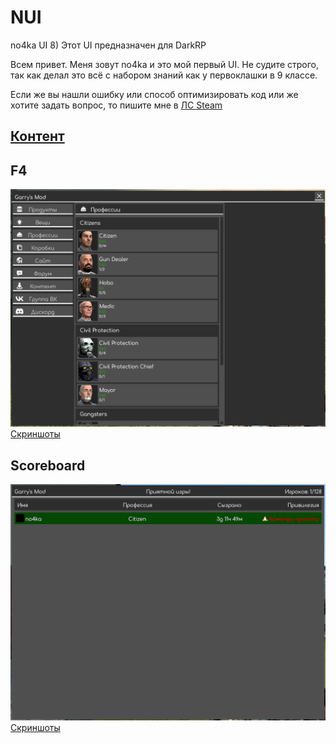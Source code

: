# NUI 
no4ka UI 8)
Этот UI предназначен для DarkRP

Всем привет. Меня зовут no4ka и это мой первый UI. Не судите строго, так как делал это всё с набором знаний как у первоклашки в 9 классе.

Если же вы нашли ошибку или способ оптимизировать код или же хотите задать вопрос, то пишите мне в [ЛС Steam](https://steamcommunity.com/id/x_no4ka_x)

## [Контент](https://steamcommunity.com/sharedfiles/filedetails/?id=2677605873)


## F4
![Общий_вид](screenshots/f4/main.png)
[Скриншоты](screenshots/f4)

## Scoreboard
![Общий_вид](screenshots/scoreboard/main.png)
[Скриншоты](screenshots/scoreboard)